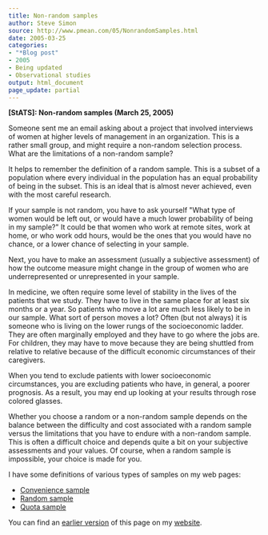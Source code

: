 ```yaml
---
title: Non-random samples
author: Steve Simon
source: http://www.pmean.com/05/NonrandomSamples.html
date: 2005-03-25
categories:
- "*Blog post"
- 2005
- Being updated
- Observational studies
output: html_document
page_update: partial
---
```

**[StATS]: Non-random samples (March 25, 2005)**

Someone sent me an email asking about a project that involved interviews
of women at higher levels of management in an organization. This is a
rather small group, and might require a non-random selection process.
What are the limitations of a non-random sample?

It helps to remember the definition of a random sample. This is a subset
of a population where every individual in the population has an equal
probability of being in the subset. This is an ideal that is almost
never achieved, even with the most careful research.

If your sample is not random, you have to ask yourself "What type of
women would be left out, or would have a much lower probability of being
in my sample?" It could be that women who work at remote sites, work at
home, or who work odd hours, would be the ones that you would have no
chance, or a lower chance of selecting in your sample.

Next, you have to make an assessment (usually a subjective assessment)
of how the outcome measure might change in the group of women who are
underrepresented or unrepresented in your sample.

In medicine, we often require some level of stability in the lives of
the patients that we study. They have to live in the same place for at
least six months or a year. So patients who move a lot are much less
likely to be in our sample. What sort of person moves a lot? Often (but
not always) it is someone who is living on the lower rungs of the
socioeconomic ladder. They are often marginally employed and they have
to go where the jobs are. For children, they may have to move because
they are being shuttled from relative to relative because of the
difficult economic circumstances of their caregivers.

When you tend to exclude patients with lower socioeconomic
circumstances, you are excluding patients who have, in general, a poorer
prognosis. As a result, you may end up looking at your results through
rose colored glasses.

Whether you choose a random or a non-random sample depends on the
balance between the difficulty and cost associated with a random sample
versus the limitations that you have to endure with a non-random sample.
This is often a difficult choice and depends quite a bit on your
subjective assessments and your values. Of course, when a random sample
is impossible, your choice is made for you.

I have some definitions of various types of samples on my web pages:

- [Convenience
sample](www.childrensmercy.org/definitions/convenience.htm)
- [Random sample](www.childrensmercy.org/definitions/random.htm)
- [Quota sample](www.childrensmercy.org/definitions/quota.htm)

You can find an [earlier version][sim1] of this page on my [website][sim2].

[sim1]: http://www.pmean.com/05/NonrandomSamples.html
[sim2]: http://www.pmean.com
